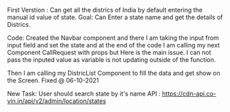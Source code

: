 First Verstion : 
Can get all the districs of India by default entering the manual id value of state.
Goal:
Can Enter a state name and get the details of Districs.

Code:
Created the Navbar component and there I am taking the input from input field and set the state and at the end of the code I am calling my next Component CallRequest with props but Here is the main issue. I can not pass the inputed value as variable is not updating outside of the function.

Then I am calling my DistricList Component to fill the data and get show on the Screen.
Fixed @ 06-10-2021

New Task:
User should search state by it's name 
API : https://cdn-api.co-vin.in/api/v2/admin/location/states
